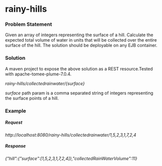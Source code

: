 # rainy-hills
### Problem Statement
Given an array of integers representing the surface of a hill.
Calculate the expected total volume of water in units that will be collected over the 
entire surface of the hill. 
The solution should be deployable on any EJB container.
### Solution
A maven project to expose the above solution as a REST resource.Tested with apache-tomee-plume-7.0.4.

_rainy-hills/collectedrainwater/{surface}_

_surface_ path param is a comma separated string of integers representing the surface points of a hill.
### Example
##### Request
_http://localhost:8080/rainy-hills/collectedrainwater/1,5,2,3,1,7,2,4_
##### Response
_{"hill":{"surface":[1,5,2,3,1,7,2,4]},"collectedRainWaterVolume":11}_

